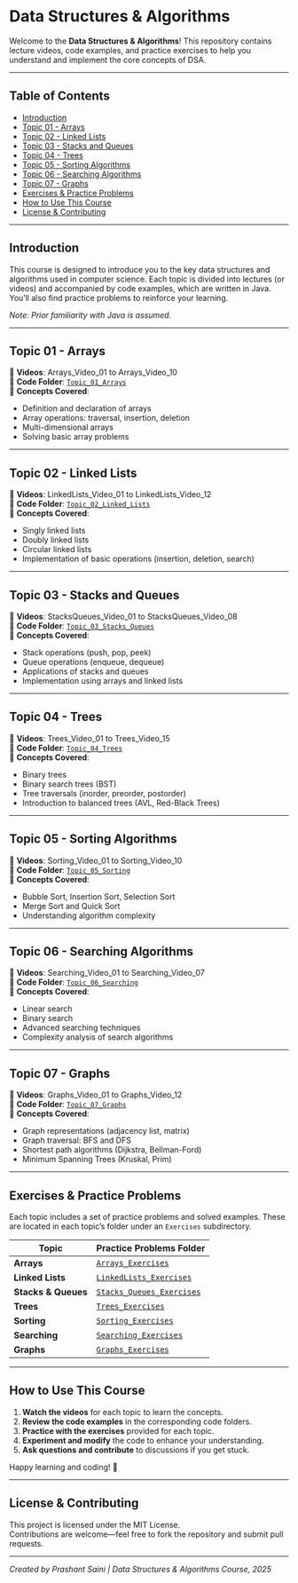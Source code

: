 # Data Structures & Algorithms

Welcome to the **Data Structures & Algorithms**! This repository contains lecture videos, code examples, and practice exercises to help you understand and implement the core concepts of DSA.

---

## Table of Contents

- [Introduction](#introduction)
- [Topic 01 - Arrays](#topic-01---arrays)
- [Topic 02 - Linked Lists](#topic-02---linked-lists)
- [Topic 03 - Stacks and Queues](#topic-03---stacks-and-queues)
- [Topic 04 - Trees](#topic-04---trees)
- [Topic 05 - Sorting Algorithms](#topic-05---sorting-algorithms)
- [Topic 06 - Searching Algorithms](#topic-06---searching-algorithms)
- [Topic 07 - Graphs](#topic-07---graphs)
- [Exercises & Practice Problems](#exercises--practice-problems)
- [How to Use This Course](#how-to-use-this-course)
- [License & Contributing](#license--contributing)

---

## Introduction

This course is designed to introduce you to the key data structures and algorithms used in computer science. Each topic is divided into lectures (or videos) and accompanied by code examples, which are written in Java. You’ll also find practice problems to reinforce your learning.

*Note: Prior familiarity with Java is assumed.*

---

## Topic 01 - Arrays
📌 **Videos**: Arrays_Video_01 to Arrays_Video_10  
📌 **Code Folder**: [`Topic_01_Arrays`](https://github.com/username/DSA-Course/tree/main/Topic_01_Arrays)  
📌 **Concepts Covered**:
- Definition and declaration of arrays
- Array operations: traversal, insertion, deletion
- Multi-dimensional arrays
- Solving basic array problems

---

## Topic 02 - Linked Lists
📌 **Videos**: LinkedLists_Video_01 to LinkedLists_Video_12  
📌 **Code Folder**: [`Topic_02_Linked_Lists`](https://github.com/username/DSA-Course/tree/main/Topic_02_Linked_Lists)  
📌 **Concepts Covered**:
- Singly linked lists
- Doubly linked lists
- Circular linked lists
- Implementation of basic operations (insertion, deletion, search)

---

## Topic 03 - Stacks and Queues
📌 **Videos**: StacksQueues_Video_01 to StacksQueues_Video_08  
📌 **Code Folder**: [`Topic_03_Stacks_Queues`](https://github.com/username/DSA-Course/tree/main/Topic_03_Stacks_Queues)  
📌 **Concepts Covered**:
- Stack operations (push, pop, peek)
- Queue operations (enqueue, dequeue)
- Applications of stacks and queues
- Implementation using arrays and linked lists

---

## Topic 04 - Trees
📌 **Videos**: Trees_Video_01 to Trees_Video_15  
📌 **Code Folder**: [`Topic_04_Trees`](https://github.com/username/DSA-Course/tree/main/Topic_04_Trees)  
📌 **Concepts Covered**:
- Binary trees
- Binary search trees (BST)
- Tree traversals (inorder, preorder, postorder)
- Introduction to balanced trees (AVL, Red-Black Trees)

---

## Topic 05 - Sorting Algorithms
📌 **Videos**: Sorting_Video_01 to Sorting_Video_10  
📌 **Code Folder**: [`Topic_05_Sorting`](https://github.com/username/DSA-Course/tree/main/Topic_05_Sorting)  
📌 **Concepts Covered**:
- Bubble Sort, Insertion Sort, Selection Sort
- Merge Sort and Quick Sort
- Understanding algorithm complexity

---

## Topic 06 - Searching Algorithms
📌 **Videos**: Searching_Video_01 to Searching_Video_07  
📌 **Code Folder**: [`Topic_06_Searching`](https://github.com/username/DSA-Course/tree/main/Topic_06_Searching)  
📌 **Concepts Covered**:
- Linear search
- Binary search
- Advanced searching techniques
- Complexity analysis of search algorithms

---

## Topic 07 - Graphs
📌 **Videos**: Graphs_Video_01 to Graphs_Video_12  
📌 **Code Folder**: [`Topic_07_Graphs`](https://github.com/username/DSA-Course/tree/main/Topic_07_Graphs)  
📌 **Concepts Covered**:
- Graph representations (adjacency list, matrix)
- Graph traversal: BFS and DFS
- Shortest path algorithms (Dijkstra, Bellman-Ford)
- Minimum Spanning Trees (Kruskal, Prim)

---

## Exercises & Practice Problems

Each topic includes a set of practice problems and solved examples. These are located in each topic’s folder under an `Exercises` subdirectory.

| **Topic**         | **Practice Problems Folder** |
|-------------------|------------------------------|
| **Arrays**        | [`Arrays_Exercises`](https://github.com/username/DSA-Course/tree/main/Topic_01_Arrays/Exercises) |
| **Linked Lists**  | [`LinkedLists_Exercises`](https://github.com/username/DSA-Course/tree/main/Topic_02_Linked_Lists/Exercises) |
| **Stacks & Queues** | [`Stacks_Queues_Exercises`](https://github.com/username/DSA-Course/tree/main/Topic_03_Stacks_Queues/Exercises) |
| **Trees**         | [`Trees_Exercises`](https://github.com/username/DSA-Course/tree/main/Topic_04_Trees/Exercises) |
| **Sorting**       | [`Sorting_Exercises`](https://github.com/username/DSA-Course/tree/main/Topic_05_Sorting/Exercises) |
| **Searching**     | [`Searching_Exercises`](https://github.com/username/DSA-Course/tree/main/Topic_06_Searching/Exercises) |
| **Graphs**        | [`Graphs_Exercises`](https://github.com/username/DSA-Course/tree/main/Topic_07_Graphs/Exercises) |

---

## How to Use This Course

1. **Watch the videos** for each topic to learn the concepts.
2. **Review the code examples** in the corresponding code folders.
3. **Practice with the exercises** provided for each topic.
4. **Experiment and modify** the code to enhance your understanding.
5. **Ask questions and contribute** to discussions if you get stuck.

Happy learning and coding! 🚀

---

## License & Contributing

This project is licensed under the MIT License.  
Contributions are welcome—feel free to fork the repository and submit pull requests.

---

*Created by Prashant Saini | Data Structures & Algorithms Course, 2025*
